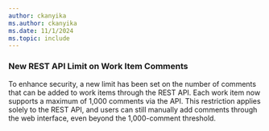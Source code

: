 ```yaml
---
author: ckanyika
ms.author: ckanyika
ms.date: 11/1/2024
ms.topic: include
---
```


### New REST API Limit on Work Item Comments

To enhance security, a new limit has been set on the number of comments that can be added to work items through the REST API. Each work item now supports a maximum of 1,000 comments via the API. This restriction applies solely to the REST API, and users can still manually add comments through the web interface, even beyond the 1,000-comment threshold.